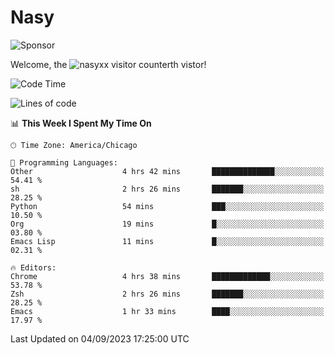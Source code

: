 # Nasy

<!--
<p align="center">
<img height="200" src="https://github-readme-stats.vercel.app/api?username=nasyxx&count_private=true&show_icons=true&theme=dracula&include_all_commits=true"/>
<img height="200" src="https://github-readme-stats.vercel.app/api/top-langs/?username=nasyxx&theme=dracula&hide=html,jupyter+notebook&count_private=true&show_icons=true"/>
</p>

  
----------------
-->

![Sponsor](https://img.shields.io/static/v1.svg?label=Sponsor&message=%E2%9D%A4&logo=GitHub&style=flat&color=pink)
 
Welcome, the ![nasyxx visitor counter](https://count.getloli.com/get/@nasyxx?theme=rule34)th vistor!
 
<!--START_SECTION:waka-->
![Code Time](http://img.shields.io/badge/Code%20Time-3%2C673%20hrs%2016%20mins-blue)

![Lines of code](https://img.shields.io/badge/From%20Hello%20World%20I%27ve%20Written-6.3%20million%20lines%20of%20code-blue)

📊 **This Week I Spent My Time On** 

```text
🕑︎ Time Zone: America/Chicago

💬 Programming Languages: 
Other                    4 hrs 42 mins       ██████████████░░░░░░░░░░░   54.41 % 
sh                       2 hrs 26 mins       ███████░░░░░░░░░░░░░░░░░░   28.25 % 
Python                   54 mins             ███░░░░░░░░░░░░░░░░░░░░░░   10.50 % 
Org                      19 mins             █░░░░░░░░░░░░░░░░░░░░░░░░   03.80 % 
Emacs Lisp               11 mins             █░░░░░░░░░░░░░░░░░░░░░░░░   02.31 % 

🔥 Editors: 
Chrome                   4 hrs 38 mins       █████████████░░░░░░░░░░░░   53.78 % 
Zsh                      2 hrs 26 mins       ███████░░░░░░░░░░░░░░░░░░   28.25 % 
Emacs                    1 hr 33 mins        ████░░░░░░░░░░░░░░░░░░░░░   17.97 % 
```


 Last Updated on 04/09/2023 17:25:00 UTC
<!--END_SECTION:waka-->

<!-- ![visitors](https://visitor-badge.laobi.icu/badge?page_id=nasyxx.nasyxx) -->

